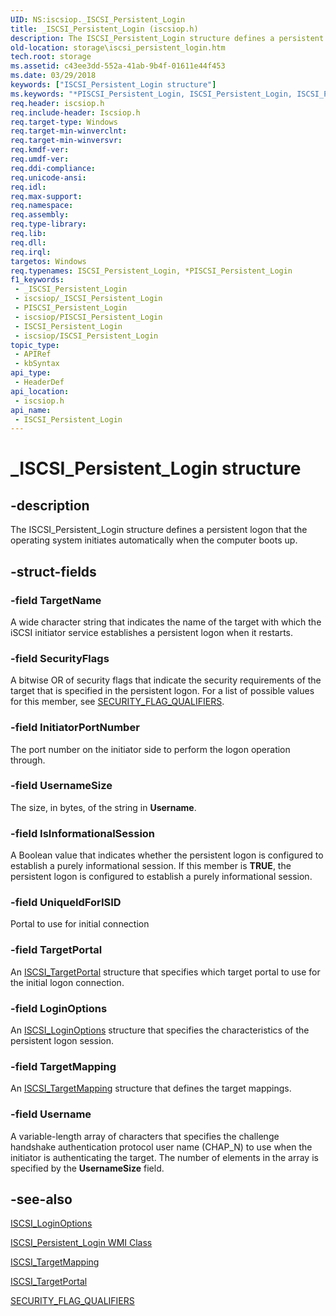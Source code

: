 ```yaml
---
UID: NS:iscsiop._ISCSI_Persistent_Login
title: _ISCSI_Persistent_Login (iscsiop.h)
description: The ISCSI_Persistent_Login structure defines a persistent logon that the operating system initiates automatically when the computer boots up.
old-location: storage\iscsi_persistent_login.htm
tech.root: storage
ms.assetid: c43ee3dd-552a-41ab-9b4f-01611e44f453
ms.date: 03/29/2018
keywords: ["ISCSI_Persistent_Login structure"]
ms.keywords: "*PISCSI_Persistent_Login, ISCSI_Persistent_Login, ISCSI_Persistent_Login structure [Storage Devices], PISCSI_Persistent_Login, PISCSI_Persistent_Login structure pointer [Storage Devices], _ISCSI_Persistent_Login, iscsiop/ISCSI_Persistent_Login, iscsiop/PISCSI_Persistent_Login, storage.iscsi_persistent_login, structs-iSCSI_86b54cb5-df75-47c0-8dc4-337a5f46bea0.xml"
req.header: iscsiop.h
req.include-header: Iscsiop.h
req.target-type: Windows
req.target-min-winverclnt: 
req.target-min-winversvr: 
req.kmdf-ver: 
req.umdf-ver: 
req.ddi-compliance: 
req.unicode-ansi: 
req.idl: 
req.max-support: 
req.namespace: 
req.assembly: 
req.type-library: 
req.lib: 
req.dll: 
req.irql: 
targetos: Windows
req.typenames: ISCSI_Persistent_Login, *PISCSI_Persistent_Login
f1_keywords:
 - _ISCSI_Persistent_Login
 - iscsiop/_ISCSI_Persistent_Login
 - PISCSI_Persistent_Login
 - iscsiop/PISCSI_Persistent_Login
 - ISCSI_Persistent_Login
 - iscsiop/ISCSI_Persistent_Login
topic_type:
 - APIRef
 - kbSyntax
api_type:
 - HeaderDef
api_location:
 - iscsiop.h
api_name:
 - ISCSI_Persistent_Login
---
```


# _ISCSI_Persistent_Login structure


## -description

The ISCSI_Persistent_Login structure defines a persistent logon that the operating system initiates automatically when the computer boots up.

## -struct-fields

### -field TargetName

A wide character string that indicates the name of the target with which the iSCSI initiator service establishes a persistent logon when it restarts.

### -field SecurityFlags

A bitwise OR of security flags that indicate the security requirements of the target that is specified in the persistent logon. For a list of possible values for this member, see <a href="/windows-hardware/drivers/storage/security-flag-qualifiers">SECURITY_FLAG_QUALIFIERS</a>.

### -field InitiatorPortNumber

The port number on the initiator side to perform the logon operation through.

### -field UsernameSize

The size, in bytes, of the string in <b>Username</b>.

### -field IsInformationalSession

A Boolean value that indicates whether the persistent logon is configured to establish a purely informational session. If this member is <b>TRUE</b>, the persistent logon is configured to establish a purely informational session.

### -field UniqueIdForISID

Portal to use for initial connection

### -field TargetPortal

An <a href="/windows-hardware/drivers/ddi/iscsidef/ns-iscsidef-_iscsi_targetportal">ISCSI_TargetPortal</a> structure that specifies which target portal to use for the initial logon connection.

### -field LoginOptions

An <a href="/windows-hardware/drivers/ddi/iscsidef/ns-iscsidef-_iscsi_loginoptions">ISCSI_LoginOptions</a> structure that specifies the characteristics of the persistent logon session.

### -field TargetMapping

An <a href="/windows-hardware/drivers/ddi/iscsidef/ns-iscsidef-_iscsi_targetmapping">ISCSI_TargetMapping</a> structure that defines the target mappings.

### -field Username

A variable-length array of characters that specifies the challenge handshake authentication protocol user name (CHAP_N) to use when the initiator is authenticating the target. The number of elements in the array is specified by the <b>UsernameSize</b> field.

## -see-also

<a href="/windows-hardware/drivers/ddi/iscsidef/ns-iscsidef-_iscsi_loginoptions">ISCSI_LoginOptions</a>



<a href="/windows-hardware/drivers/storage/iscsi-persistent-login-wmi-class">ISCSI_Persistent_Login WMI Class</a>



<a href="/windows-hardware/drivers/ddi/iscsidef/ns-iscsidef-_iscsi_targetmapping">ISCSI_TargetMapping</a>



<a href="/windows-hardware/drivers/ddi/iscsidef/ns-iscsidef-_iscsi_targetportal">ISCSI_TargetPortal</a>



<a href="/windows-hardware/drivers/storage/security-flag-qualifiers">SECURITY_FLAG_QUALIFIERS</a>